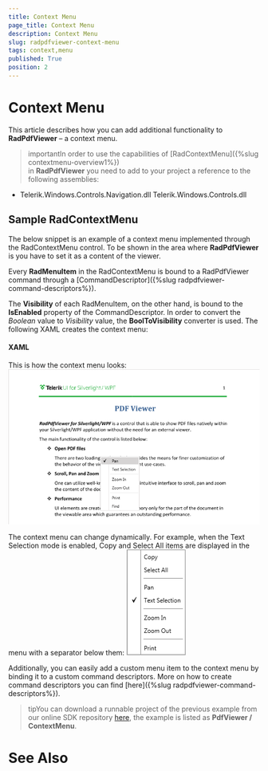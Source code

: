 ```yaml
---
title: Context Menu
page_title: Context Menu
description: Context Menu
slug: radpdfviewer-context-menu
tags: context,menu
published: True
position: 2
---
```


# Context Menu



This article describes how you can add additional functionality to __RadPdfViewer__ – a context menu.
      

>importantIn order to use the capabilities of
          [RadContextMenu]({%slug contextmenu-overview1%})           
          in __RadPdfViewer__ you need to add to your project a reference to the following assemblies:
        

* Telerik.Windows.Controls.Navigation.dll
            Telerik.Windows.Controls.dll
            

## Sample RadContextMenu

The below snippet is an example of a context menu implemented through the RadContextMenu control. To be shown in the area where 
          __RadPdfViewer__ is you have to set it as a content of the viewer.
        

Every __RadMenuItem__ in the RadContextMenu is bound to a RadPdfViewer command through a
          [CommandDescriptor]({%slug radpdfviewer-command-descriptors%}).
        

The __Visibility__ of each RadMenuItem, on the other hand, is bound to the __IsEnabled__ 
          property of the CommandDescriptor. In order to convert the *Boolean* value to *Visibility* 
          value, the __BoolToVisibility__ converter is used. The following XAML creates the context menu:
        

#### __XAML__





This is how the context menu looks:
        ![Rad Pdf Viewer Context Menu 03](images/RadPdfViewer_Context_Menu_03.png)

The context menu can change dynamically. For example, when the Text Selection mode is enabled, Copy and Select All items are displayed in 
          the menu with a separator below them:
        ![Rad Pdf Viewer Context Menu 02](images/RadPdfViewer_Context_Menu_02.png)

Additionally, you can easily add a custom menu item to the context menu by binding it to a custom command descriptors. More on 
          how to create command descriptors you can find 
          [here]({%slug radpdfviewer-command-descriptors%}).
        

>tipYou can download a runnable project of the previous example from our online SDK repository
            [here](https://github.com/telerik/xaml-sdk), the example is listed as __PdfViewer / ContextMenu__.
          

# See Also
